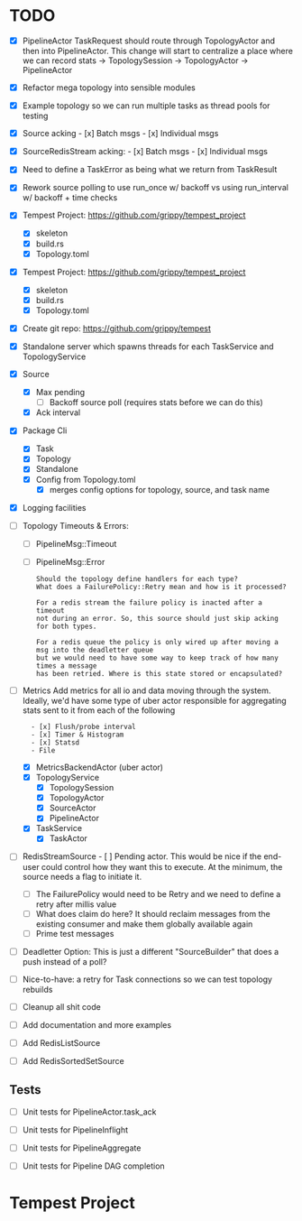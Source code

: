 # TODO

- [x] PipelineActor TaskRequest should route through TopologyActor and then into PipelineActor.
      This change will start to centralize a place where we can record stats
        -> TopologySession -> TopologyActor -> PipelineActor

- [x] Refactor mega topology into sensible modules
- [x] Example topology so we can run multiple tasks as thread pools for testing
- [x] Source acking
        - [x] Batch msgs
        - [x] Individual msgs

- [x] SourceRedisStream acking:
        - [x] Batch msgs
        - [x] Individual msgs

- [x] Need to define a TaskError as being what we return from TaskResult

- [x] Rework source polling to use run_once w/ backoff vs using run_interval w/ backoff + time checks

- [x] Tempest Project: https://github.com/grippy/tempest_project

  - [x] skeleton
  - [x] build.rs
  - [x] Topology.toml

- [x] Tempest Project: https://github.com/grippy/tempest_project

  - [x] skeleton
  - [x] build.rs
  - [x] Topology.toml

- [x] Create git repo: https://github.com/grippy/tempest

- [x] Standalone server which spawns threads for each TaskService and TopologyService

- [x] Source
    - [x] Max pending
        - [ ] Backoff source poll (requires stats before we can do this)
    - [x] Ack interval

- [x] Package Cli
    - [x] Task
    - [x] Topology
    - [x] Standalone
    - [x] Config from Topology.toml
        - [x] merges config options for topology, source, and task name

- [x] Logging facilities

- [ ] Topology Timeouts & Errors:
  - [ ] PipelineMsg::Timeout
  - [ ] PipelineMsg::Error

        Should the topology define handlers for each type?
        What does a FailurePolicy::Retry mean and how is it processed?

        For a redis stream the failure policy is inacted after a timeout
        not during an error. So, this source should just skip acking
        for both types.

        For a redis queue the policy is only wired up after moving a msg into the deadletter queue
        but we would need to have some way to keep track of how many times a message
        has been retried. Where is this state stored or encapsulated?

- [ ] Metrics
        Add metrics for all io and data moving through the system.
        Ideally, we'd have some type of uber actor responsible
        for aggregating stats sent to it from each of the following

        - [x] Flush/probe interval
        - [x] Timer & Histogram
        - [x] Statsd
        - File

  - [x] MetricsBackendActor (uber actor)
  - [x] TopologyService
    - [x] TopologySession
    - [x] TopologyActor
    - [x] SourceActor
    - [x] PipelineActor
  - [x] TaskService
    - [x] TaskActor

- [ ] RedisStreamSource
      - [ ] Pending actor.
        This would be nice if the end-user could control how they want this to execute.
        At the minimum, the source needs a flag to initiate it.

  - [ ] The FailurePolicy would need to be Retry and we need to define a retry after millis value
  - [ ] What does claim do here? It should reclaim messages from the existing consumer and make them globally available again
  - [ ] Prime test messages

- [ ] Deadletter Option: This is just a different "SourceBuilder" that does a push instead of a poll?

- [ ] Nice-to-have: a retry for Task connections so we can test topology rebuilds

- [ ] Cleanup all shit code

- [ ] Add documentation and more examples

- [ ] Add RedisListSource
- [ ] Add RedisSortedSetSource

## Tests
- [ ] Unit tests for PipelineActor.task_ack
- [ ] Unit tests for PipelineInflight
- [ ] Unit tests for PipelineAggregate
- [ ] Unit tests for Pipeline DAG completion


# Tempest Project